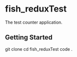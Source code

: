 # fish_reduxTest

The test counter application.

## Getting Started

git clone
cd fish_reduxTest
code .

